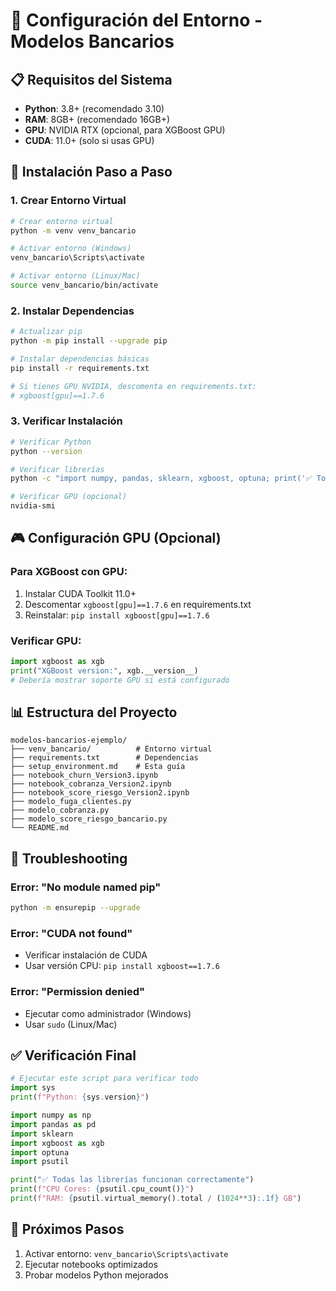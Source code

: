# 🚀 Configuración del Entorno - Modelos Bancarios

## 📋 Requisitos del Sistema
- **Python**: 3.8+ (recomendado 3.10)
- **RAM**: 8GB+ (recomendado 16GB+)
- **GPU**: NVIDIA RTX (opcional, para XGBoost GPU)
- **CUDA**: 11.0+ (solo si usas GPU)

## 🔧 Instalación Paso a Paso

### 1. Crear Entorno Virtual
```bash
# Crear entorno virtual
python -m venv venv_bancario

# Activar entorno (Windows)
venv_bancario\Scripts\activate

# Activar entorno (Linux/Mac)
source venv_bancario/bin/activate
```

### 2. Instalar Dependencias
```bash
# Actualizar pip
python -m pip install --upgrade pip

# Instalar dependencias básicas
pip install -r requirements.txt

# Si tienes GPU NVIDIA, descomenta en requirements.txt:
# xgboost[gpu]==1.7.6
```

### 3. Verificar Instalación
```bash
# Verificar Python
python --version

# Verificar librerías
python -c "import numpy, pandas, sklearn, xgboost, optuna; print('✅ Todas las librerías instaladas correctamente')"

# Verificar GPU (opcional)
nvidia-smi
```

## 🎮 Configuración GPU (Opcional)

### Para XGBoost con GPU:
1. Instalar CUDA Toolkit 11.0+
2. Descomentar `xgboost[gpu]==1.7.6` en requirements.txt
3. Reinstalar: `pip install xgboost[gpu]==1.7.6`

### Verificar GPU:
```python
import xgboost as xgb
print("XGBoost version:", xgb.__version__)
# Debería mostrar soporte GPU si está configurado
```

## 📊 Estructura del Proyecto
```
modelos-bancarios-ejemplo/
├── venv_bancario/          # Entorno virtual
├── requirements.txt        # Dependencias
├── setup_environment.md    # Esta guía
├── notebook_churn_Version3.ipynb
├── notebook_cobranza_Version2.ipynb
├── notebook_score_riesgo_Version2.ipynb
├── modelo_fuga_clientes.py
├── modelo_cobranza.py
├── modelo_score_riesgo_bancario.py
└── README.md
```

## 🚨 Troubleshooting

### Error: "No module named pip"
```bash
python -m ensurepip --upgrade
```

### Error: "CUDA not found"
- Verificar instalación de CUDA
- Usar versión CPU: `pip install xgboost==1.7.6`

### Error: "Permission denied"
- Ejecutar como administrador (Windows)
- Usar `sudo` (Linux/Mac)

## ✅ Verificación Final
```python
# Ejecutar este script para verificar todo
import sys
print(f"Python: {sys.version}")

import numpy as np
import pandas as pd
import sklearn
import xgboost as xgb
import optuna
import psutil

print("✅ Todas las librerías funcionan correctamente")
print(f"CPU Cores: {psutil.cpu_count()}")
print(f"RAM: {psutil.virtual_memory().total / (1024**3):.1f} GB")
```

## 🎯 Próximos Pasos
1. Activar entorno: `venv_bancario\Scripts\activate`
2. Ejecutar notebooks optimizados
3. Probar modelos Python mejorados
